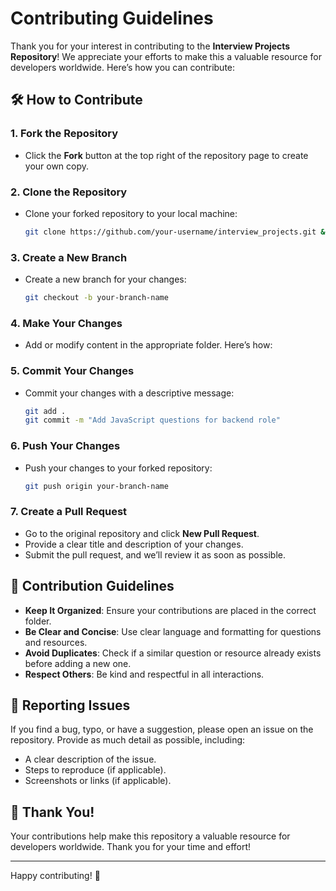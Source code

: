 # Contributing Guidelines

Thank you for your interest in contributing to the **Interview Projects Repository**! We appreciate your efforts to make this a valuable resource for developers worldwide. Here’s how you can contribute:

## 🛠️ How to Contribute

### 1. **Fork the Repository**

- Click the **Fork** button at the top right of the repository page to create your own copy.

### 2. **Clone the Repository**

- Clone your forked repository to your local machine:
  ```bash
  git clone https://github.com/your-username/interview_projects.git && cd interview_projects
  ```

### 3. **Create a New Branch**

- Create a new branch for your changes:
  ```bash
  git checkout -b your-branch-name
  ```

### 4. **Make Your Changes**

- Add or modify content in the appropriate folder. Here’s how:

<!--
  - **Adding Questions**:

    - Use Markdown files to list questions.
    - Place them in the `questions/` folder under the relevant role (e.g., `backend/questions/javascript-questions.md`).
    - Example:

      ```markdown
      ### JavaScript Questions

      1. What is hoisting in JavaScript?
      2. Explain closures in JavaScript.
      ```

  - **Adding Resources**:
    - Upload PDFs, links, or other resources to the `resources/` folder under the relevant role.
    - Name files descriptively (e.g., `system-design-cheatsheet.pdf`).
    -->

### 5. **Commit Your Changes**

- Commit your changes with a descriptive message:
  ```bash
  git add .
  git commit -m "Add JavaScript questions for backend role"
  ```

### 6. **Push Your Changes**

- Push your changes to your forked repository:
  ```bash
  git push origin your-branch-name
  ```

### 7. **Create a Pull Request**

- Go to the original repository and click **New Pull Request**.
- Provide a clear title and description of your changes.
- Submit the pull request, and we’ll review it as soon as possible.

## 📝 Contribution Guidelines

- **Keep It Organized**: Ensure your contributions are placed in the correct folder.
- **Be Clear and Concise**: Use clear language and formatting for questions and resources.
- **Avoid Duplicates**: Check if a similar question or resource already exists before adding a new one.
- **Respect Others**: Be kind and respectful in all interactions.

## 🚨 Reporting Issues

If you find a bug, typo, or have a suggestion, please open an issue on the repository. Provide as much detail as possible, including:

- A clear description of the issue.
- Steps to reproduce (if applicable).
- Screenshots or links (if applicable).

## 🙌 Thank You!

Your contributions help make this repository a valuable resource for developers worldwide. Thank you for your time and effort!

---

Happy contributing! 🎉
